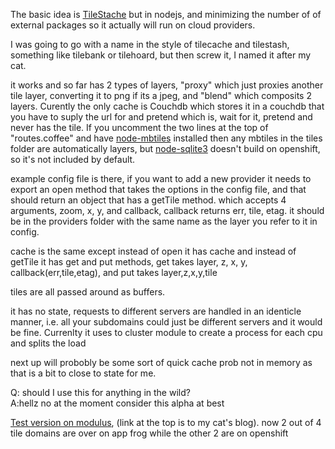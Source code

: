 The basic idea is [TileStache](http://tilestache.org/) but in nodejs, and minimizing the number of of external packages so it actually will run on cloud providers.

I was going to go with a name in the style of tilecache and tilestash, something like tilebank or tilehoard, but then screw it, I named it after my cat. 

it works and so far has 2 types of layers, "proxy" which just proxies another tile layer, converting it to png if its a jpeg, and "blend" which composits 2 layers. Curently the only cache is Couchdb which stores it in a couchdb that you have to suply the url for and pretend which is, wait for it, pretend and never has the tile. If you uncomment the two lines at the top of "routes.coffee" and have [node-mbtiles](https://github.com/mapbox/node-mbtiles) installed then any mbtiles in the tiles folder are automatically layers, but [node-sqlite3](https://github.com/developmentseed/node-sqlite3) doesn't build on openshift, so it's not included by default.

example config file is there, if you want to add a new provider it needs to export an open method that takes the options in the config file, and that should return an object that has a getTile method. which accepts 4 arguments, zoom, x, y, and callback, callback returns err, tile, etag. it should be in the providers folder with the same name as the layer you refer to it in config.

cache is the same except instead of open it has cache and instead of getTile it has get and put methods, get takes layer, z, x, y, callback(err,tile,etag), and put takes layer,z,x,y,tile

tiles are all passed around as buffers. 

it has no state, requests to different servers are handled in an identicle manner, i.e. all your subdomains could just be different servers and it would be fine. Currenlty it uses to cluster module to create a process for each cpu  and splits the load

next up will probobly be some sort of quick cache prob not in memory as that is a bit to close to state for me.

Q: should I use this for anything in the wild?  
A:hellz no at the moment consider this alpha at best

[Test version on modulus](http://kublai.aa.am/stamenRoads/preview), (link at the top is to my cat's blog). now 2 out of 4 tile domains are over on app frog while the other 2 are on openshift